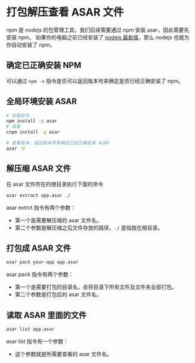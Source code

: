 # 打包解压查看 ASAR 文件

npm 是 nodejs 的包管理工具，我们后续需要通过 npm 安装 asar，因此需要先安装 npm。
如果你的电脑之前已经安装了 [nodejs 最新版](https://nodejs.org)，那么 nodejs 也就为你自动安装了 npm。

## 确定已正确安装 NPM

可以通过 `npm -v` 指令是否可以返回版本号来确定是否已经正确安装了 npm。

## 全局环境安装 ASAR

```bash
# 安装命令
npm install -g asar
# 或者
cnpm install -g asar

# 查看版本，返回版本号来确定已经正确安装 ASAR
asar -V
```

## 解压缩 ASAR 文件

在 asar 文件所在的根目录执行下面的命令

```bash
asar extract app.asar ./
```

asar extrct 指令有两个参数：

- 第一个是需要解压缩的 asar 文件名。
- 第二个参数是解压缩之后文件存放的路径，`./` 是指放在根目录。

## 打包成 ASAR 文件

```bash
asar pack your-app app.asar
```

asar pack 指令有两个参数：

- 第一个是需要打包的目录名，会将目录下所有文件及文件夹全部打包。
- 第二个参数是打包后的 asar 文件名。

## 读取 ASAR 里面的文件

```bash
asar list app.asar
```

asar list 指令有一个参数：

- 这个参数就是所需要查看的 asar 文件名。
